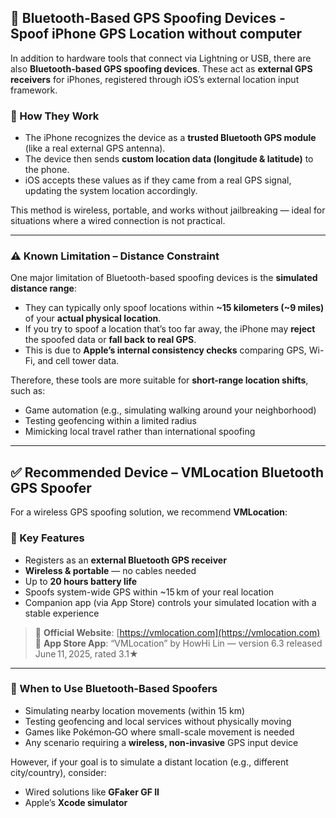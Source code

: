 ## 📡 Bluetooth-Based GPS Spoofing Devices - Spoof iPhone GPS Location without computer

In addition to hardware tools that connect via Lightning or USB, there are also **Bluetooth-based GPS spoofing devices**. These act as **external GPS receivers** for iPhones, registered through iOS’s external location input framework.

### 🔧 How They Work

- The iPhone recognizes the device as a **trusted Bluetooth GPS module** (like a real external GPS antenna).
- The device then sends **custom location data (longitude & latitude)** to the phone.
- iOS accepts these values as if they came from a real GPS signal, updating the system location accordingly.

This method is wireless, portable, and works without jailbreaking — ideal for situations where a wired connection is not practical.

---

### ⚠️ Known Limitation – Distance Constraint

One major limitation of Bluetooth-based spoofing devices is the **simulated distance range**:

- They can typically only spoof locations within **~15 kilometers (~9 miles)** of your **actual physical location**.
- If you try to spoof a location that’s too far away, the iPhone may **reject** the spoofed data or **fall back to real GPS**.
- This is due to **Apple’s internal consistency checks** comparing GPS, Wi-Fi, and cell tower data.

Therefore, these tools are more suitable for **short-range location shifts**, such as:

- Game automation (e.g., simulating walking around your neighborhood)
- Testing geofencing within a limited radius
- Mimicking local travel rather than international spoofing


---

## ✅ Recommended Device – VMLocation Bluetooth GPS Spoofer

For a wireless GPS spoofing solution, we recommend **VMLocation**:

### 🌟 Key Features

- Registers as an **external Bluetooth GPS receiver**
- **Wireless & portable** — no cables needed  
- Up to **20 hours battery life**
- Spoofs system-wide GPS within ~15 km of your real location  
- Companion app (via App Store) controls your simulated location with a stable experience 

> 🔗 **Official Website**: [https://vmlocation.com](https://vmlocation.com)  
> 🔗 **App Store App**: “VMLocation” by HowHi Lin — version 6.3 released June 11, 2025, rated 3.1★

---

### 📌 When to Use Bluetooth-Based Spoofers

- Simulating nearby location movements (within 15 km)
- Testing geofencing and local services without physically moving
- Games like Pokémon‑GO where small-scale movement is needed
- Any scenario requiring a **wireless, non-invasive** GPS input device

However, if your goal is to simulate a distant location (e.g., different city/country), consider:

- Wired solutions like **GFaker GF II**
- Apple’s **Xcode simulator**

